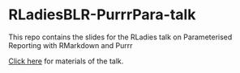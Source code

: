 # RLadiesBLR-PurrrPara-talk
This repo contains the slides for the RLadies talk on Parameterised Reporting with RMarkdown and Purrr

[Click here](https://ayushbipinpatel.github.io/ideal-chainsaw-purrr/) for materials of the talk.